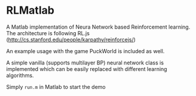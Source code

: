 # RLMatlab

A Matlab implementation of Neura Network based Reinforcement learning. The architecture is following RL.js (http://cs.stanford.edu/people/karpathy/reinforcejs/)

An example usage with the game PuckWorld is included as well.

A simple vanilla (supports multilayer BP) neural network class is implemented which can be easily replaced with different learning algorithms.

Simply `run.m` in Matlab to start the demo
